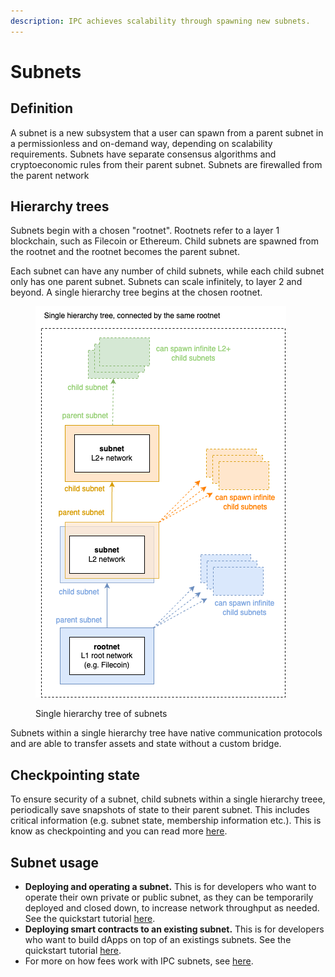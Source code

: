 ```yaml
---
description: IPC achieves scalability through spawning new subnets.
---
```


# Subnets

## Definition

A subnet is a new subsystem that a user can spawn from a parent subnet in a permissionless and on-demand way, depending on scalability requirements. Subnets have separate consensus algorithms and cryptoeconomic rules from their parent subnet. Subnets are firewalled from the parent network&#x20;

## Hierarchy trees

Subnets begin with a chosen "rootnet". Rootnets refer to a layer 1 blockchain, such as Filecoin or Ethereum. Child subnets are spawned from the rootnet and the rootnet becomes the parent subnet.&#x20;

Each subnet can have any number of child subnets, while each child subnet only has one parent subnet. Subnets can scale infinitely, to layer 2 and beyond. A single hierarchy tree begins at the chosen rootnet.&#x20;

<figure><img src="../.gitbook/assets/hierarchy tree 2.png" alt=""><figcaption><p>Single hierarchy tree of subnets</p></figcaption></figure>

Subnets within a single hierarchy tree have native communication protocols and are able to transfer assets and state without a custom bridge.

## Checkpointing state

To ensure security of a subnet, child subnets within a single hierarchy treee, periodically save snapshots of state to their parent subnet. This includes critical information (e.g. subnet state, membership information etc.). This is know as checkpointing and you can read more [here](checkpointing.md).&#x20;

## Subnet usage

* **Deploying and operating a subnet.** This is for developers who want to operate their own private or public subnet, as they can be temporarily deployed and closed down, to increase network throughput as needed. See the quickstart tutorial [here](../quickstarts/deploy-a-subnet.md).
* **Deploying smart contracts to an existing subnet.** This is for developers who want to build dApps on top of an existings subnets. See the quickstart tutorial [here](../quickstarts/deploy-smart-contracts-to-a-subnet.md).
* For more on how fees work with IPC subnets, see [here](fees.md).
